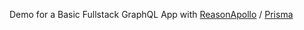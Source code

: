 Demo for a Basic Fullstack GraphQL App with [ReasonApollo](https://github.com/apollographql/reason-apollo) / [Prisma](https://prisma.io)

